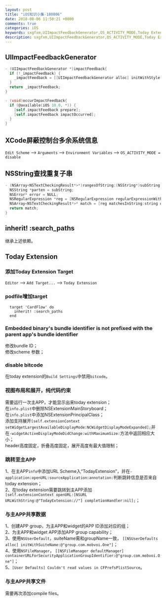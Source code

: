 ```yaml
---
layout: post
title: "iOS知识小集-180806"
date: 2018-08-06 11:50:21 +0800
comments: true
categories: iOS
keywords: sxgfxm,UIImpactFeedbackGenerator,OS_ACTIVITY_MODE,Today Extension
description: sxgfxm,UIImpactFeedbackGenerator,OS_ACTIVITY_MODE,Today Extension
---
```


## UIImpactFeedbackGenerator

```objective-c
- (UIImpactFeedbackGenerator *)impactFeedback{
  if (!_impactFeedback) {
    _impactFeedback = [[UIImpactFeedbackGenerator alloc] initWithStyle:UIImpactFeedbackStyleLight];
  }
  return _impactFeedback;
}

- (void)occurImpactFeedback{
  if (@available(iOS 10.0, *)) {
    [self.impactFeedback prepare];
    [self.impactFeedback impactOccurred];
  }
}
```

## XCode屏蔽控制台多余系统信息
`Edit Scheme` --> `Arguments` --> `Environment Variables` --> `OS_ACTIVITY_MODE = disable`    

<!-- more -->

## NSString查找重复子串

```objective-c
- (NSArray<NSTextCheckingResult*>*)rangesOfString:(NSString*)subString inString:(NSString*)string{
  NSString *parten = subString;
  NSError* error = NULL;
  NSRegularExpression *reg = [NSRegularExpression regularExpressionWithPattern:parten options:NSRegularExpressionCaseInsensitive error:&error];
  NSArray<NSTextCheckingResult*>* match = [reg matchesInString:string options:NSMatchingReportCompletion range:NSMakeRange(0, [string length])];
  return match;
}
```

## inherit! :search_paths
继承上述依赖。

## Today Extension

### 添加Today Extension Target
`Editor` --> `Add Target...` --> `Today Extension`

### podfile增加target
~~~
  target 'CardFlow' do
    inherit! :search_paths
  end
~~~

### Embedded binary's bundle identifier is not prefixed with the parent app's bundle identifier
修改bundle ID；  
修改scheme 参数；  

### disable bitcode
在today extension的`Build Settings`中禁用`bitcode`。

### 视图布局和展开，纯代码约束
需要运行一次主APP，才能显示出来today extension；  
在`info.plist`中删除NSExtensionMainStoryboard；  
在`info.plist`中添加NSExtensionPrincipalClass；  
添加支持展开`[self.extensionContext setWidgetLargestAvailableDisplayMode:NCWidgetDisplayModeExpanded];`并在`-widgetActiveDisplayModeDidChange:withMaximumSize:`方法中返回相应大小；  
header高度固定，折叠高度固定，展开高度有最大值限制；

### 跳转至主APP
1、在主APP`info`中添加URL Scheme入“TodayExtension”，并在`-application:openURL:sourceApplication:annotation:`判断跳转信息是否来自today extension；  
2、在today extension需要跳转到主APP添加  
`[self.extensionContext openURL:[NSURL URLWithString:@"TodayExtension://"] completionHandler:nil];`；

### 与主APP共享数据
1、创建APP group，为主APP和widget的APP ID添加对应的组；  
2、为主APP和widget APP添加APP group capability；  
3、使用`NSUserDefault`，suiteName需和groupName一致，
`[[NSUserDefaults alloc] initWithSuiteName:@"group.com.mobvoi.One"]`；  
4、使用`NSFileManager`，
`[[NSFileManager defaultManager] containerURLForSecurityApplicationGroupIdentifier:@"group.com.mobvoi.One"]`；  
5、`[User Defaults] Couldn't read values in CFPrefsPlistSource`。  

### 与主APP共享文件
需要再次添加compile files。
